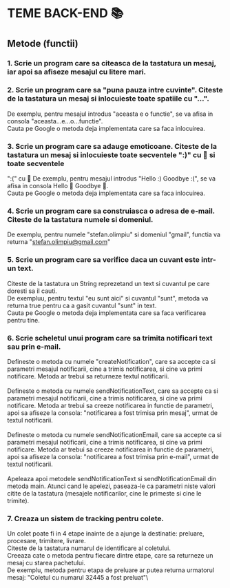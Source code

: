 # TEME BACK-END 📚

## Metode (functii)

### 1. Scrie un program care sa citeasca de la tastatura un mesaj, iar apoi sa afiseze mesajul cu litere mari.

### 2. Scrie un program care sa "puna pauza intre cuvinte". Citeste de la tastatura un mesaj si inlocuieste toate spatiile cu "...".
De exemplu, pentru mesajul introdus "aceasta e o functie", se va afisa in consola "aceasta...e...o...functie".\
Cauta pe Google o metoda deja implementata care sa faca inlocuirea.

### 3. Scrie un program care sa adauge emoticoane. Citeste de la tastatura un mesaj si inlocuieste toate secventele ":)" cu 🙂 si toate secventele
":(" cu 🙁
De exemplu, pentru mesajul introdus "Hello :) Goodbye :(", se va afisa in consola Hello 🙂 Goodbye 🙁.\
Cauta pe Google o metoda deja implementata care sa faca inlocuirea.

### 4. Scrie un program care sa construiasca o adresa de e-mail. Citeste de la tastatura numele si domeniul.
De exemplu, pentru numele "stefan.olimpiu" si domeniul "gmail", functia va returna "stefan.olimpiu@gmail.com"

### 5. Scrie un program care sa verifice daca un cuvant este intr-un text. 
Citeste de la tastatura un String reprezetand un text si cuvantul pe care doresti sa il cauti.\
De exempluu, pentru textul "eu sunt aici" si cuvantul "sunt", metoda va returna true pentru ca a gasit cuvantul "sunt" in text.\
Cauta pe Google o metoda deja implementata care sa faca verificarea pentru tine.

### 6. Scrie scheletul unui program care sa trimita notificari text sau prin e-mail.
Defineste o metoda cu numele "createNotification", care sa accepte ca si parametri mesajul notificarii, cine a trimis notificarea, si cine va primi notificare.
Metoda ar trebui sa returneze textul notificarii.\
\
Defineste o metoda cu numele sendNotificationText, care sa accepte ca si parametri mesajul notificarii, cine a trimis notificarea, si cine va primi notificare.
Metoda ar trebui sa creeze notificarea in functie de parametri, apoi sa afiseze la consola: "notificarea a fost trimisa prin mesaj", urmat de textul notificarii.\
\
Defineste o metoda cu numele sendNotificationEmail, care sa accepte ca si parametri mesajul notificarii, cine a trimis notificarea, si cine va primi notificare.
Metoda ar trebui sa creeze notificarea in functie de parametri, apoi sa afiseze la consola: "notificarea a fost trimisa prin e-mail", urmat de textul notificarii.\
\
Apeleaza apoi metodele sendNotificationText si sendNotificationEmail din metoda main. 
Atunci cand le apelezi, paseaza-le ca parametri niste valori citite de la tastatura (mesajele notificarilor, cine le primeste si cine le trimite).

### 7. Creaza un sistem de tracking pentru colete.
Un colet poate fi in 4 etape inainte de a ajunge la destinatie: preluare, procesare, trimitere, livrare.\
Citeste de la tastatura numarul de identificare al coletului.\
Creeaza cate o metoda pentru fiecare dintre etape, care sa returneze un mesaj cu starea pachetului.\
De exemplu, metoda pentru etapa de preluare ar putea returna urmatorul mesaj: "Coletul cu numarul 32445 a fost preluat"\

